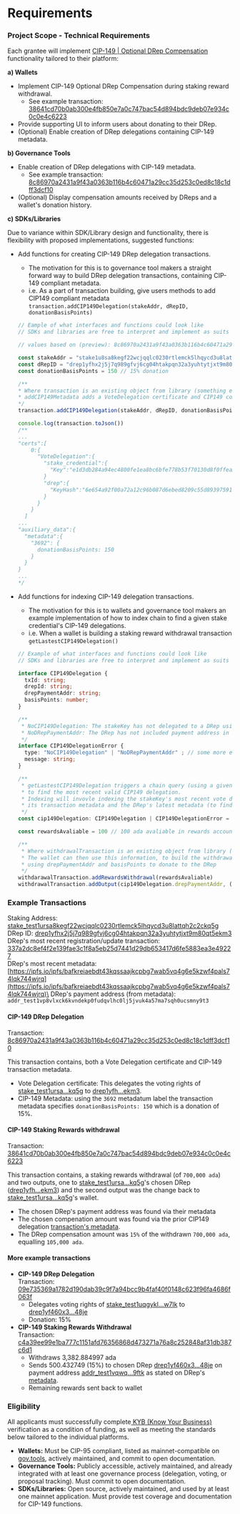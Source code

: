 # Requirements

### Project Scope - Technical Requirements

Each grantee will implement [CIP-149 | Optional DRep Compensation](https://github.com/cardano-foundation/CIPs/blob/master/CIP-0149/README.md) functionality tailored to their platform:

**a) Wallets**

* Implement CIP-149 Optional DRep Compensation during staking reward withdrawal.
  * See example transaction: [38641cd70b0ab300e4fb850e7a0c747bac54d894bdc9deb07e934c0c0e4c6223](https://preview.cardanoscan.io/transaction/38641cd70b0ab300e4fb850e7a0c747bac54d894bdc9deb07e934c0c0e4c6223?tab=summary)
* Provide supporting UI to inform users about donating to their DRep.
* (Optional) Enable creation of DRep delegations containing CIP-149 metadata.

**b) Governance Tools**

* Enable creation of DRep delegations with CIP-149 metadata.
  * See example transaction: [8c86970a2431a9f43a0363b116b4c60471a29cc35d253c0ed8c18c1dff3dcf10](https://preview.cardanoscan.io/transaction/8c86970a2431a9f43a0363b116b4c60471a29cc35d253c0ed8c18c1dff3dcf10?tab=metadata)
* (Optional) Display compensation amounts received by DReps and a wallet's donation history.

**c) SDKs/Libraries**

Due to variance within SDK/Library design and functionality, there is flexibility with proposed implementations, suggested functions:

*   Add functions for creating CIP-149 DRep delegation transactions.

    * The motivation for this is to governance tool makers a straight forward way to build DRep delegation transactions, containing CIP-149 compliant metadata.
    * i.e. As a part of transaction building, give users methods to add CIP149 compliant metadata `transaction.addCIP149Delegation(stakeAddr, dRepID, donationBasisPoints)`

    ```typescript
    // Eample of what interfaces and functions could look like
    // SDKs and libraries are free to interpret and implement as suits their implementation

    // values based on (preview): 8c86970a2431a9f43a0363b116b4c60471a29cc35d253c0ed8c18c1dff3dcf10

    const stakeAddr = "stake1u8sa8kegf22wcjqqlc0230rtlemck5lhqycd3u8lattqh2cdjuzs4"
    const dRepID = "drep1yfhx2j5j7q989gfvj6cg04htakpqn32a3yuhtytjxt9m80qt5ekm3"
    const donationBasisPoints = 150 // 15% donation

    /** 
    * Where transaction is an existing object from library (something else can be used)
    * addCIP149Metadata adds a VoteDelegation certificate and CIP149 compliant metadata
    */
    transaction.addCIP149Delegation(stakeAddr, dRepID, donationBasisPoints)

    console.log(transaction.toJson())
    /**
    ...
    "certs":[
        0:{
          "VoteDelegation":{
            "stake_credential":{
              "Key":"e1d3db284a94ec4800fe1ea8bc6bfe778b53f70130d8f0ffea…"
            }
            "drep":{
              "KeyHash":"6e654a92f00a72a12c96b087d6ebed8209c55d893975917232…"
            }
          }
        }
      ]
    ...
    "auxiliary_data":{
      "metadata":{ 
        "3692": {
          donationBasisPoints: 150
        }
      }
    }
    ...
    */
    ```
*   Add functions for indexing CIP-149 delegation transactions.

    * The motivation for this is to wallets and governance tool makers an example implementation of how to index chain to find a given stake credential's CIP-149 delegations.
    * i.e. When a wallet is building a staking reward withdrawal transaction `getLastestCIP149Delegation()`

    ```typescript
    // Example of what interfaces and functions could look like
    // SDKs and libraries are free to interpret and implement as suits their implementation

    interface CIP149Delegation {
      txId: string;
      drepId: string;
      drepPaymentAddr: string;
      basisPoints: number;
    }

    /**
     * NoCIP149Delegation: The stakeKey has not delegated to a DRep using CIP149 correctly
     * NoDRepPaymentAddr: The DRep has not included payment address in their metadata
     */
    interface CIP149DelegationError {
      type: "NoCIP149Delegation" | "NoDRepPaymentAddr" ; // some more error cases
      message: string;
    }

    /**
     * getLastestCIP149Delegation triggers a chain query (using a given provider)
     * to find the most recent valid CIP149 delegation.
     * Indexing will invovle indexing the stakeKey's most recent vote delegation transacion
     * its transaction metadata and the DRep's latest metadata (to find DRep's payment address)
     */
    const cip149Delegation: CIP149Delegation | CIP149DelegationError = getLastestCIP149Delegation("stake1u8sa8kegf22wcjqqlc0230rtlemck5lhqycd3u8lattqh2cdjuzs4")

    const rewardsAvaliable = 100 // 100 ada avaliable in rewards account

    /**
     * Where withdrawalTransaction is an existing object from library (something else can be used)
     * The wallet can then use this information, to build the withdrawal transaction
     * using drepPaymentAddr and basisPoints to donate to the DRep
     */
    withdarawalTransaction.addRewardsWithdrawal(rewardsAvaliable)
    withdrawalTransaction.addOutput(cip149Delegation.drepPaymentAddr, (rewardsAvaliable/100 * cip149Delegation.basisPoints/10))

    ```

### Example Transactions

Staking Address: [stake\_test1ursa8kegf22wcjqqlc0230rtlemck5lhqycd3u8lattqh2c2ckq5g](https://preview.cardanoscan.io/stakeKey/stake_test1ursa8kegf22wcjqqlc0230rtlemck5lhqycd3u8lattqh2c2ckq5g)\
DRep ID: [drep1yfhx2j5j7q989gfvj6cg04htakpqn32a3yuhtytjxt9m80qt5ekm3](https://preview.cardanoscan.io/dRep/drep1yfhx2j5j7q989gfvj6cg04htakpqn32a3yuhtytjxt9m80qt5ekm3)\
DRep's most recent registration/update transaction: [337a2dc8ef4f2e139fae3c1f8a5eb25d7441d29db653417d6fe5883ea3e49227](https://preview.cardanoscan.io/transaction/337a2dc8ef4f2e139fae3c1f8a5eb25d7441d29db653417d6fe5883ea3e49227?tab=dRepCertificates)\
DRep's most recent metadata: [https://ipfs.io/ipfs/bafkreiaebdt43kqssaajkcpbg7wab5vq4g6e5kzwf4pals74lqk744wjrq](https://ipfs.io/ipfs/bafkreiaebdt43kqssaajkcpbg7wab5vq4g6e5kzwf4pals74lqk744wjrq)\
DRep's payment address (from metadata): `addr_test1vp8vlxck6kvndekp0fudqvlhc0lj5jvuk4a57ma7sqh0ucsmny9t3`

#### CIP-149 DRep Delegation

Transaction: [8c86970a2431a9f43a0363b116b4c60471a29cc35d253c0ed8c18c1dff3dcf10](https://preview.cardanoscan.io/transaction/8c86970a2431a9f43a0363b116b4c60471a29cc35d253c0ed8c18c1dff3dcf10?tab=metadata)

This transaction contains, both a Vote Delegation certificate and CIP-149 transaction metadata.&#x20;

* Vote Delegation certificate: This delegates the voting rights of [stake\_test1ursa...kq5g](https://preview.cardanoscan.io/stakeKey/stake_test1ursa8kegf22wcjqqlc0230rtlemck5lhqycd3u8lattqh2c2ckq5g) to [drep1yfh...ekm3](https://preview.cardanoscan.io/dRep/drep1yfhx2j5j7q989gfvj6cg04htakpqn32a3yuhtytjxt9m80qt5ekm3).
* CIP-149 Metadata: using the `3692` metadatum label the transaction metadata specifies `donationBasisPoints: 150` which is a donation of 15%.   &#x20;

#### CIP-149 Staking Rewards withdrawal

Transaction: [38641cd70b0ab300e4fb850e7a0c747bac54d894bdc9deb07e934c0c0e4c6223](https://preview.cardanoscan.io/transaction/38641cd70b0ab300e4fb850e7a0c747bac54d894bdc9deb07e934c0c0e4c6223?tab=summary)

This transaction contains, a staking rewards withdrawal (of `700,000 ada`) and two outputs, one to [stake\_test1ursa...kq5g](https://preview.cardanoscan.io/stakeKey/stake_test1ursa8kegf22wcjqqlc0230rtlemck5lhqycd3u8lattqh2c2ckq5g)'s chosen DRep ([drep1yfh...ekm3](https://preview.cardanoscan.io/dRep/drep1yfhx2j5j7q989gfvj6cg04htakpqn32a3yuhtytjxt9m80qt5ekm3)) and the second output was the change back to [stake\_test1ursa...kq5g](https://preview.cardanoscan.io/stakeKey/stake_test1ursa8kegf22wcjqqlc0230rtlemck5lhqycd3u8lattqh2c2ckq5g)'s wallet.

* The chosen DRep's payment address was found via their metadata
* The chosen compenation amount was found via the prior CIP149 delegation [transaction's metadata](https://preview.cardanoscan.io/transaction/8c86970a2431a9f43a0363b116b4c60471a29cc35d253c0ed8c18c1dff3dcf10?tab=metadata).
* The DRep compensation amount was `15%` of the withdrawn `700,000 ada`, equalling `105,000 ada`.

#### More example transactions

* **CIP-149 DRep Delegation**\
  Transaction: [09e735369a1782d190dab39c9f7a94bcc9b4faf40f0148c623f96fa4686f063f](https://preview.cardanoscan.io/transaction/09e735369a1782d190dab39c9f7a94bcc9b4faf40f0148c623f96fa4686f063f)
  * Delegates voting rights of [stake\_test1uqgykl...w7lk](https://preview.cardanoscan.io/stakeKey/stake_test1uqgykl0j0tdn689syxuasmg35hfjaqnd06t2fav38r7fyqcc0w7lk) to [drep1yf460x3...48je](https://preview.cardanoscan.io/dRep/drep1yf460x38f2elz52ua932m5pljtr750gn7vu6rsa6ewxlzug7r48je)
  * Donation: 15%
* **CIP-149 Staking Rewards Withdrawal**\
  Transaction: [c4a39ee99e1ba777c1151afd76356868d473271a76a8c252848af31db387c6d1](https://preview.cardanoscan.io/transaction/c4a39ee99e1ba777c1151afd76356868d473271a76a8c252848af31db387c6d1)
  * Withdraws 3,382.884997 ada
  * Sends 500.432749 (15%) to chosen DRep [drep1yf460x3...48je](https://preview.cardanoscan.io/dRep/drep1yf460x38f2elz52ua932m5pljtr750gn7vu6rsa6ewxlzug7r48je) on payment address [addr\_test1vqwq...9ftk](https://preview.cardanoscan.io/address/601c07a4478f0da1b99bd0d49de50b15c73fd5767befeadee373a59d14) as stated on DRep's [metadata](https://preview.cardanoscan.io/dRep/drep1yf460x38f2elz52ua932m5pljtr750gn7vu6rsa6ewxlzug7r48je?tab=meta).&#x20;
  * Remaining rewards sent back to wallet

### Eligibility

All applicants must successfully complete[ KYB (Know Your Business)](https://docs.intersectmbo.org/legal/policies-and-conditions/intersect-administration-policies/due-diligence-policy) verification as a condition of funding, as well as meeting the standards below tailored to the individual platforms.

* **Wallets:** Must be CIP-95 compliant, listed as mainnet-compatible on[ gov.tools](https://docs.gov.tools/cardano-govtool/using-govtool/getting-started/compatible-wallets), actively maintained, and commit to open documentation.
* **Governance Tools:** Publicly accessible, actively maintained, and already integrated with at least one governance process (delegation, voting, or proposal tracking). Must commit to open documentation.
* **SDKs/Libraries:** Open source, actively maintained, and used by at least one mainnet application. Must provide test coverage and documentation for CIP-149 functions.
